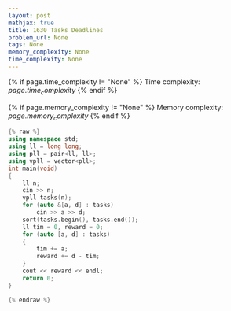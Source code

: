 ```yaml
---
layout: post
mathjax: true
title: 1630 Tasks Deadlines
problem_url: None
tags: None
memory_complexity: None
time_complexity: None
---
```




{% if page.time_complexity != "None" %}
Time complexity: ${{ page.time_complexity }}$
{% endif %}

{% if page.memory_complexity != "None" %}
Memory complexity: ${{ page.memory_complexity }}$
{% endif %}

```cpp
{% raw %}
using namespace std;
using ll = long long;
using pll = pair<ll, ll>;
using vpll = vector<pll>;
int main(void)
{
    ll n;
    cin >> n;
    vpll tasks(n);
    for (auto &[a, d] : tasks)
        cin >> a >> d;
    sort(tasks.begin(), tasks.end());
    ll tim = 0, reward = 0;
    for (auto [a, d] : tasks)
    {
        tim += a;
        reward += d - tim;
    }
    cout << reward << endl;
    return 0;
}

{% endraw %}
```